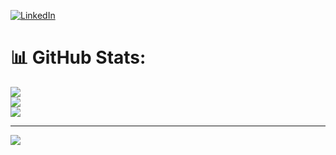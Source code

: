 [![LinkedIn](https://img.shields.io/badge/LinkedIn-%230077B5.svg?logo=linkedin&logoColor=white)](https://linkedin.com/in/felipegh) 

# 📊 GitHub Stats:
![](https://github-readme-stats.vercel.app/api?username=gambusio&theme=prussian&hide_border=false&include_all_commits=true&count_private=true)<br/>
![](https://github-readme-streak-stats.herokuapp.com/?user=gambusio&theme=prussian&hide_border=false)<br/>
![](https://github-readme-stats.vercel.app/api/top-langs/?username=gambusio&theme=prussian&hide_border=false&include_all_commits=true&count_private=true&layout=compact)

---
[![](https://visitcount.itsvg.in/api?id=gambusio&icon=0&color=1)](https://visitcount.itsvg.in)

<!-- Originalmente creado con GPRM -->
